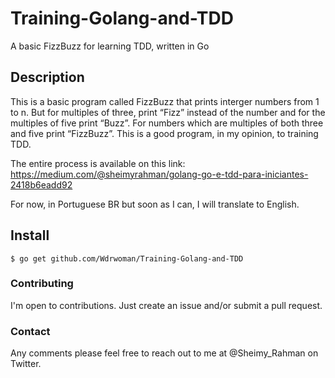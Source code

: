 # Training-Golang-and-TDD
A basic FizzBuzz for learning TDD, written in Go

## Description
This is a basic program called FizzBuzz that prints interger numbers from 1 to n. But for multiples of three, print “Fizz” instead of the number and for the multiples of five print “Buzz”. For numbers which are multiples of both three and five print “FizzBuzz”. This is a good program, in my opinion, to training TDD.

The entire process is available on this link: https://medium.com/@sheimyrahman/golang-go-e-tdd-para-iniciantes-2418b6eadd92

For now, in Portuguese BR but soon as I can, I will translate to English.

## Install
```
$ go get github.com/Wdrwoman/Training-Golang-and-TDD

```

### Contributing
I'm open to contributions. Just create an issue and/or submit a pull request.

### Contact
Any comments please feel free to reach out to me at @Sheimy_Rahman on Twitter.

